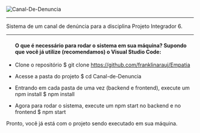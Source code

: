 ![Canal-De-Denuncia](https://user-images.githubusercontent.com/51242246/98612320-aca67a00-22d2-11eb-97b3-5f2c7261b68b.jpg)

---------------------------------------------------------------------------------------------------------------------------------------------------------------------------------

Sistema de um canal de denúncia para a disciplina Projeto Integrador 6.

---------------------------------------------------------------------------------------------------------------------------------------------------------------------------------

<ul><h4>O que é necessário para rodar o sistema em sua máquina? Supondo que você já utilize (recomendamos) o Visual Studio Code:</h4></ul>

- Clone o repositório
    $ git clone https://github.com/franklinarauj/Empatia

- Acesse a pasta do projeto
    $ cd Canal-de-Denuncia
    
- Entrando em cada pasta de uma vez (backend e frontend), execute um npm install
    $ npm install
    
- Agora para rodar o sistema, execute um npm start no backend e no frontend
    $ npm start
  
Pronto, você já está com o projeto sendo executado em sua máquina.
